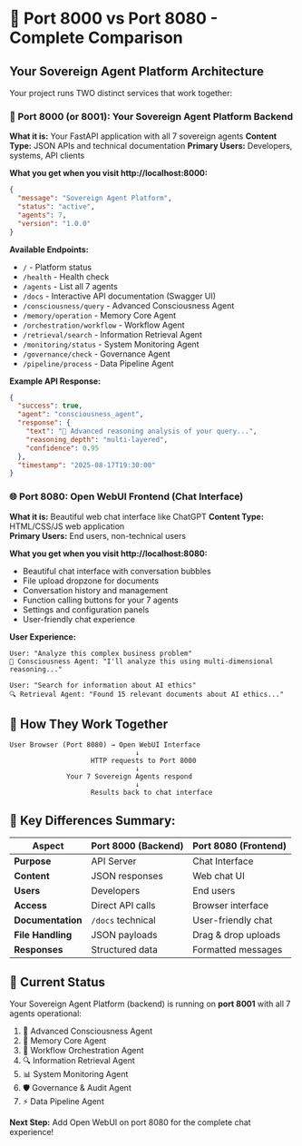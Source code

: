# 🎯 Port 8000 vs Port 8080 - Complete Comparison

## Your Sovereign Agent Platform Architecture

Your project runs TWO distinct services that work together:

### 🔧 Port 8000 (or 8001): **Your Sovereign Agent Platform Backend**

**What it is:** Your FastAPI application with all 7 sovereign agents
**Content Type:** JSON APIs and technical documentation
**Primary Users:** Developers, systems, API clients

**What you get when you visit http://localhost:8000:**

```json
{
  "message": "Sovereign Agent Platform",
  "status": "active", 
  "agents": 7,
  "version": "1.0.0"
}
```

**Available Endpoints:**
- `/` - Platform status
- `/health` - Health check
- `/agents` - List all 7 agents
- `/docs` - Interactive API documentation (Swagger UI)
- `/consciousness/query` - Advanced Consciousness Agent
- `/memory/operation` - Memory Core Agent
- `/orchestration/workflow` - Workflow Agent
- `/retrieval/search` - Information Retrieval Agent
- `/monitoring/status` - System Monitoring Agent
- `/governance/check` - Governance Agent
- `/pipeline/process` - Data Pipeline Agent

**Example API Response:**
```json
{
  "success": true,
  "agent": "consciousness_agent",
  "response": {
    "text": "🧠 Advanced reasoning analysis of your query...",
    "reasoning_depth": "multi-layered",
    "confidence": 0.95
  },
  "timestamp": "2025-08-17T19:30:00"
}
```

### 🌐 Port 8080: **Open WebUI Frontend (Chat Interface)**

**What it is:** Beautiful web chat interface like ChatGPT
**Content Type:** HTML/CSS/JS web application  
**Primary Users:** End users, non-technical users

**What you get when you visit http://localhost:8080:**

- Beautiful chat interface with conversation bubbles
- File upload dropzone for documents
- Conversation history and management
- Function calling buttons for your 7 agents
- Settings and configuration panels
- User-friendly chat experience

**User Experience:**
```
User: "Analyze this complex business problem"
🧠 Consciousness Agent: "I'll analyze this using multi-dimensional reasoning..."

User: "Search for information about AI ethics"  
🔍 Retrieval Agent: "Found 15 relevant documents about AI ethics..."
```

## 🔄 How They Work Together

```
User Browser (Port 8080) → Open WebUI Interface
                               ↓
                    HTTP requests to Port 8000
                               ↓
              Your 7 Sovereign Agents respond
                               ↓
                    Results back to chat interface
```

## 🎯 Key Differences Summary:

| Aspect | Port 8000 (Backend) | Port 8080 (Frontend) |
|--------|--------------------|--------------------|
| **Purpose** | API Server | Chat Interface |
| **Content** | JSON responses | Web chat UI |
| **Users** | Developers | End users |
| **Access** | Direct API calls | Browser interface |
| **Documentation** | `/docs` technical | User-friendly chat |
| **File Handling** | JSON payloads | Drag & drop uploads |
| **Responses** | Structured data | Formatted messages |

## 🚀 Current Status

Your Sovereign Agent Platform (backend) is running on **port 8001** with all 7 agents operational:
1. 🧠 Advanced Consciousness Agent
2. 💾 Memory Core Agent  
3. 🔄 Workflow Orchestration Agent
4. 🔍 Information Retrieval Agent
5. 📊 System Monitoring Agent
6. 🛡️ Governance & Audit Agent
7. ⚡ Data Pipeline Agent

**Next Step:** Add Open WebUI on port 8080 for the complete chat experience!
